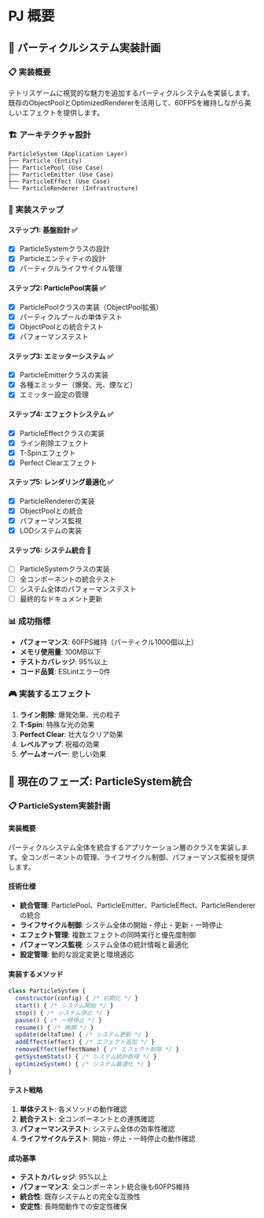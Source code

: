# PJ 概要

## 🎯 パーティクルシステム実装計画

### 📋 実装概要
テトリスゲームに視覚的な魅力を追加するパーティクルシステムを実装します。既存のObjectPoolとOptimizedRendererを活用して、60FPSを維持しながら美しいエフェクトを提供します。

### 🏗️ アーキテクチャ設計
```
ParticleSystem (Application Layer)
├── Particle (Entity)
├── ParticlePool (Use Case)
├── ParticleEmitter (Use Case)
├── ParticleEffect (Use Case)
└── ParticleRenderer (Infrastructure)
```

### 🔧 実装ステップ

#### ステップ1: 基盤設計 ✅
- [x] ParticleSystemクラスの設計
- [x] Particleエンティティの設計
- [x] パーティクルライフサイクル管理

#### ステップ2: ParticlePool実装 ✅
- [x] ParticlePoolクラスの実装（ObjectPool拡張）
- [x] パーティクルプールの単体テスト
- [x] ObjectPoolとの統合テスト
- [x] パフォーマンステスト

#### ステップ3: エミッターシステム ✅
- [x] ParticleEmitterクラスの実装
- [x] 各種エミッター（爆発、光、煙など）
- [x] エミッター設定の管理

#### ステップ4: エフェクトシステム ✅
- [x] ParticleEffectクラスの実装
- [x] ライン削除エフェクト
- [x] T-Spinエフェクト
- [x] Perfect Clearエフェクト

#### ステップ5: レンダリング最適化 ✅
- [x] ParticleRendererの実装
- [x] ObjectPoolとの統合
- [x] パフォーマンス監視
- [x] LODシステムの実装

#### ステップ6: システム統合 🔄
- [ ] ParticleSystemクラスの実装
- [ ] 全コンポーネントの統合テスト
- [ ] システム全体のパフォーマンステスト
- [ ] 最終的なドキュメント更新

### 📊 成功指標
- **パフォーマンス**: 60FPS維持（パーティクル1000個以上）
- **メモリ使用量**: 100MB以下
- **テストカバレッジ**: 95%以上
- **コード品質**: ESLintエラー0件

### 🎮 実装するエフェクト
1. **ライン削除**: 爆発効果、光の粒子
2. **T-Spin**: 特殊な光の効果
3. **Perfect Clear**: 壮大なクリア効果
4. **レベルアップ**: 祝福の効果
5. **ゲームオーバー**: 悲しい効果

## 🚀 現在のフェーズ: ParticleSystem統合

### 📋 ParticleSystem実装計画

#### 実装概要
パーティクルシステム全体を統合するアプリケーション層のクラスを実装します。全コンポーネントの管理、ライフサイクル制御、パフォーマンス監視を提供します。

#### 技術仕様
- **統合管理**: ParticlePool、ParticleEmitter、ParticleEffect、ParticleRendererの統合
- **ライフサイクル制御**: システム全体の開始・停止・更新・一時停止
- **エフェクト管理**: 複数エフェクトの同時実行と優先度制御
- **パフォーマンス監視**: システム全体の統計情報と最適化
- **設定管理**: 動的な設定変更と環境適応

#### 実装するメソッド
```javascript
class ParticleSystem {
  constructor(config) { /* 初期化 */ }
  start() { /* システム開始 */ }
  stop() { /* システム停止 */ }
  pause() { /* 一時停止 */ }
  resume() { /* 再開 */ }
  update(deltaTime) { /* システム更新 */ }
  addEffect(effect) { /* エフェクト追加 */ }
  removeEffect(effectName) { /* エフェクト削除 */ }
  getSystemStats() { /* システム統計取得 */ }
  optimizeSystem() { /* システム最適化 */ }
}
```

#### テスト戦略
1. **単体テスト**: 各メソッドの動作確認
2. **統合テスト**: 全コンポーネントとの連携確認
3. **パフォーマンステスト**: システム全体の効率性確認
4. **ライフサイクルテスト**: 開始・停止・一時停止の動作確認

#### 成功基準
- **テストカバレッジ**: 95%以上
- **パフォーマンス**: 全コンポーネント統合後も60FPS維持
- **統合性**: 既存システムとの完全な互換性
- **安定性**: 長時間動作での安定性確保
